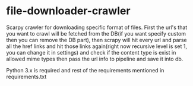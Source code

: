 # file-downloader-crawler
Scarpy crawler for downloading specific format of files. First the url's that you want to crawl will be fetched from the DB(if you want specify custom then you can remove the DB part), then scrapy will hit every url and parse all the href links and hit those links again(right now recursive level is set 1, you can change it in settings) and check if the content type is exist in allowed mime types then pass the url info to pipeline and save it into db.

Python 3.x is required and rest of the requirements mentioned in requirements.txt
